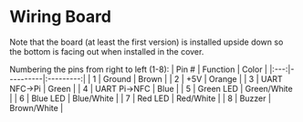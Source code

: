 # Wiring Board

Note that the board (at least the first version) is installed upside down so the bottom is facing out when installed in the cover.

Numbering the pins from right to left (1-8):
| Pin # | Function | Color |
|:---:|----------|:---------:|
| 1 | Ground | Brown |
| 2 | +5V | Orange |
| 3 | UART NFC->Pi | Green |
| 4 | UART Pi->NFC | Blue |
| 5 | Green LED | Green/White |
| 6 | Blue LED | Blue/White |
| 7 | Red LED | Red/White |
| 8 | Buzzer | Brown/White |